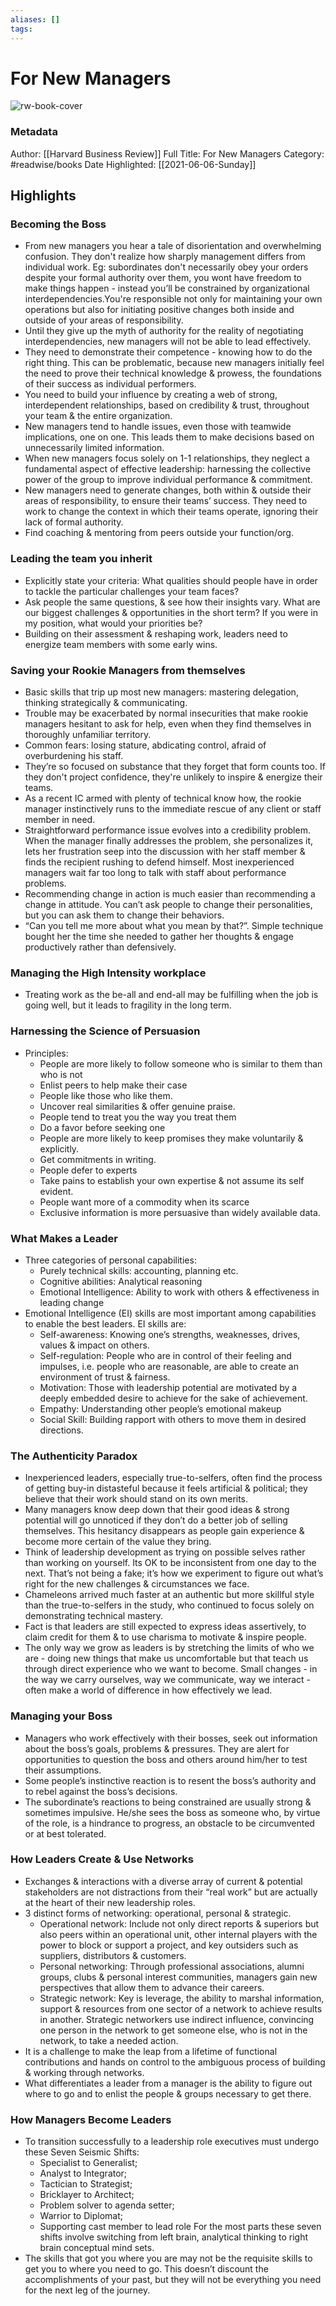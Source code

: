```yaml
---
aliases: []
tags:
---
```

# For New Managers

![rw-book-cover](https://readwise-assets.s3.amazonaws.com/static/images/article3.5c705a01b476.png)
### Metadata
Author: [[Harvard Business Review]]
Full Title: For New Managers
Category: #readwise/books
Date Highlighted: [[2021-06-06-Sunday]]

## Highlights
### Becoming the Boss
- From new managers you hear a tale of disorientation and overwhelming confusion. They don't realize how sharply management differs from individual work. Eg: subordinates don't necessarily obey your orders despite your formal authority over them, you wont have freedom to make things happen - instead you’ll be constrained by organizational interdependencies.You're responsible not only for maintaining your own operations but also for initiating positive changes both inside and outside of your areas of responsibility.
- Until they give up the myth of authority for the reality of negotiating interdependencies, new managers will not be able to lead effectively.
- They need to demonstrate their competence - knowing how to do the right thing. This can be problematic, because new managers initially feel the need to prove their technical knowledge & prowess, the foundations of their success as individual performers.
- You need to build your influence by creating a web of strong, interdependent relationships, based on credibility & trust, throughout your team & the entire organization.
- New managers tend to handle issues, even those with teamwide implications, one on one. This leads them to make decisions based on unnecessarily limited information.
- When new managers focus solely on 1-1 relationships, they neglect a fundamental aspect of effective leadership: harnessing the collective power of the group to improve individual performance & commitment.
- New managers need to generate changes, both within & outside their areas of responsibility, to ensure their teams’ success. They need to work to change the context in which their teams operate, ignoring their lack of formal authority.
- Find coaching & mentoring from peers outside your function/org.
### Leading the team you inherit
- Explicitly state your criteria: What qualities should people have in order to tackle the particular challenges your team faces?
- Ask people the same questions, & see how their insights vary. What are our biggest challenges & opportunities in the short term? If you were in my position, what would your priorities be?
- Building on their assessment & reshaping work, leaders need to energize team members with some early wins.
### Saving your Rookie Managers from themselves
- Basic skills that trip up most new managers: mastering delegation, thinking strategically & communicating.
- Trouble may be exacerbated by normal insecurities that make rookie managers hesitant to ask for help, even when they find themselves in thoroughly unfamiliar territory.
- Common fears: losing stature, abdicating control, afraid of overburdening his staff.
- They’re so focused on substance that they forget that form counts too. If they don't project confidence, they're unlikely to inspire & energize their teams.
- As a recent IC armed with plenty of technical know how, the rookie manager instinctively runs to the immediate rescue of any client or staff member in need.
- Straightforward performance issue evolves into a credibility problem. When the manager finally addresses the problem, she personalizes it, lets her frustration seep into the discussion with her staff member & finds the recipient rushing to defend himself. Most inexperienced managers wait far too long to talk with staff about performance problems.
- Recommending change in action is much easier than recommending a change in attitude. You can’t ask people to change their personalities, but you can ask them to change their behaviors.
- “Can you tell me more about what you mean by that?”. Simple technique bought her the time she needed to gather her thoughts & engage productively rather than defensively.
### Managing the High Intensity workplace
- Treating work as the be-all and end-all may be fulfilling when the job is going well, but it leads to fragility in the long term.
### Harnessing the Science of Persuasion
- Principles:
  - People are more likely to follow someone who is similar to them than who is not
  - Enlist peers to help make their case
  - People like those who like them.
  - Uncover real similarities & offer genuine praise.
  - People tend to treat you the way you treat them
  - Do a favor before seeking one
  - People are more likely to keep promises they make voluntarily & explicitly.
  - Get commitments in writing.
  - People defer to experts
  - Take pains to establish your own expertise & not assume its self evident.
  - People want more of a commodity when its scarce
  - Exclusive information is more persuasive than widely available data.
### What Makes a Leader
- Three categories of personal capabilities:
  - Purely technical skills: accounting, planning etc.
  - Cognitive abilities: Analytical reasoning
  - Emotional Intelligence: Ability to work with others & effectiveness in leading change
- Emotional Intelligence (EI) skills are most important among capabilities to enable the best leaders. EI skills are:
  - Self-awareness: Knowing one’s strengths, weaknesses, drives, values & impact on others.
  - Self-regulation: People who are in control of their feeling and impulses, i.e. people who are reasonable, are able to create an environment of trust & fairness.
  - Motivation: Those with leadership potential are motivated by a deeply embedded desire to achieve for the sake of achievement.
  - Empathy: Understanding other people’s emotional makeup
  - Social Skill: Building rapport with others to move them in desired directions.
### The Authenticity Paradox
- Inexperienced leaders, especially true-to-selfers, often find the process of getting buy-in distasteful because it feels artificial & political; they believe that their work should stand on its own merits.
- Many managers know deep down that their good ideas & strong potential will go unnoticed if they don’t do a better job of selling themselves. This hesitancy disappears as people gain experience & become more certain of the value they bring.
- Think of leadership development as trying on possible selves rather than working on yourself. Its OK to be inconsistent from one day to the next. That’s not being a fake; it’s how we experiment to figure out what’s right for the new challenges & circumstances we face.
- Chameleons arrived much faster at an authentic but more skillful style than the true-to-selfers in the study, who continued to focus solely on demonstrating technical mastery.
- Fact is that leaders are still expected to express ideas assertively, to claim credit for them & to use charisma to motivate & inspire people.
- The only way we grow as leaders is by stretching the limits of who we are - doing new things that make us uncomfortable but that teach us through direct experience who we want to become. Small changes - in the way we carry ourselves, way we communicate, way we interact - often make a world of difference in how effectively we lead.
### Managing your Boss
- Managers who work effectively with their bosses, seek out information about the boss’s goals, problems & pressures. They are alert for opportunities to question the boss and others around him/her to test their assumptions.
- Some people’s instinctive reaction is to resent the boss’s authority and to rebel against the boss’s decisions.
- The subordinate’s reactions to being constrained are usually strong & sometimes impulsive. He/she sees the boss as someone who, by virtue of the role, is a hindrance to progress, an obstacle to be circumvented or at best tolerated.
### How Leaders Create & Use Networks
- Exchanges & interactions with a diverse array of current & potential stakeholders are not distractions from their “real work” but are actually at the heart of their new leadership roles.
- 3 distinct forms of networking: operational, personal & strategic.
  - Operational network: Include not only direct reports & superiors but also peers within an operational unit, other internal players with the power to block or support a project, and key outsiders such as suppliers, distributors & customers.
  - Personal networking: Through professional associations, alumni groups, clubs & personal interest communities, managers gain new perspectives that allow them to advance their careers.
  - Strategic network: Key is leverage, the ability to marshal information, support & resources from one sector of a network to achieve results in another. Strategic networkers use indirect influence, convincing one person in the network to get someone else, who is not in the network, to take a needed action.
- It is a challenge to make the leap from a lifetime of functional contributions and hands on control to the ambiguous process of building & working through networks.
- What differentiates a leader from a manager is the ability to figure out where to go and to enlist the people & groups necessary to get there.
### How Managers Become Leaders
- To transition successfully to a leadership role executives must undergo these Seven Seismic Shifts: 
  - Specialist to Generalist; 
  - Analyst to Integrator;
  - Tactician to Strategist;
  - Bricklayer to Architect;
  - Problem solver to agenda setter;
  - Warrior to Diplomat;
  - Supporting cast member to lead role
  For the most parts these seven shifts involve switching from left brain, analytical thinking to right brain conceptual mind sets.
- The skills that got you where you are may not be the requisite skills to get you to where you need to go. This doesn’t discount the accomplishments of your past, but they will not be everything you need for the next leg of the journey.
